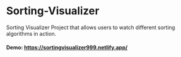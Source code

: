 # Sorting-Visualizer
Sorting Visualizer Project that allows users to watch different sorting algorithms in action.

#### Demo: https://sortingvisualizer999.netlify.app/
